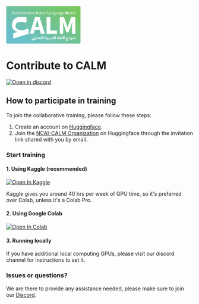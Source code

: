 <img src="./assets/logo.png" width="200" alt="CALM Logo">

# Contribute to CALM

[![Open in discord](https://badgen.net/badge/icon/discord?icon=discord&label)](https://discord.gg/vRNN9ua2)

## How to participate in training

To join the collaborative training, please follow these steps:

1. Create an account on [Huggingface](https://huggingface.co).
2. Join the [NCAI-CALM Organization](https://huggingface.co/CALM) on Huggingface through the invitation link shared with you by email.

### Start training
#### 1. Using Kaggle **(recommended)**
[![Open In Kaggle](https://img.shields.io/badge/kaggle-Open%20in%20Kaggle-blue.svg)](https://www.kaggle.com/prmais/volunteer-gpu-notebook)

Kaggle gives you around 40 hrs per week of GPU time, so it's preferred over Colab, unless it's a Colab Pro.

#### 2. Using Google Colab
[![Open In Colab](https://colab.research.google.com/assets/colab-badge.svg)](https://colab.research.google.com/github/NCAI-Research/CALM/blob/main/volunteer-gpu-notebook.ipynb)

#### 3. Running locally
If you have additional local computing GPUs, please visit our discord channel for instructions to set it.

### Issues or questions?
We are there to provide any assistance needed, please make sure to join our [Discord](https://discord.gg/vRNN9ua2).
